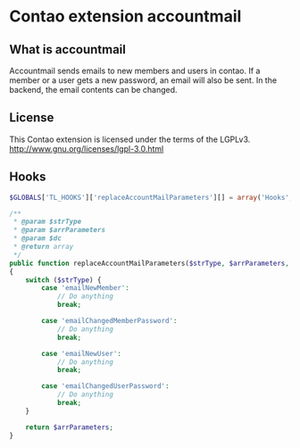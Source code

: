 Contao extension accountmail
============================

What is accountmail
-------------------
Accountmail sends emails to new members and users in contao. If a member or a user gets a new password, an email will also be sent.
In the backend, the email contents can be changed.

License
-------

This Contao extension is licensed under the terms of the LGPLv3.
http://www.gnu.org/licenses/lgpl-3.0.html

Hooks
-----
```php
$GLOBALS['TL_HOOKS']['replaceAccountMailParameters'][] = array('Hooks', 'replaceAccountMailParameters');

/**
 * @param $strType
 * @param $arrParameters
 * @param $dc
 * @return array
 */
public function replaceAccountMailParameters($strType, $arrParameters, $dc)
{
    switch ($strType) {
        case 'emailNewMember':
            // Do anything
            break;

        case 'emailChangedMemberPassword':
            // Do anything
            break;

        case 'emailNewUser':
            // Do anything
            break;

        case 'emailChangedUserPassword':
            // Do anything
            break;
    }

    return $arrParameters;
}
```
